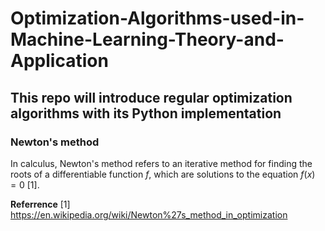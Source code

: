 # Optimization-Algorithms-used-in-Machine-Learning-Theory-and-Application

## This repo will introduce regular optimization algorithms with its Python implementation

### Newton's method
In calculus, Newton's method refers to an iterative method for finding the roots of a differentiable function $f$, which are solutions to the equation $f(x)=0$ [1].
























**Referrence**
[1] https://en.wikipedia.org/wiki/Newton%27s_method_in_optimization
